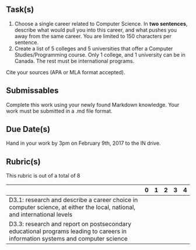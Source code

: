 Task(s)
-------
1. Choose a single career related to Computer Science.  In **two sentences**, describe what would pull you into this career, and what pushes you away from the same career.  You are limited to 150 characters per sentence.
2. Create a list of 5 colleges and 5 universities that offer a Computer Studies/Programming course.  Only 1 college, and 1 university can be in Canada.  The rest must be international programs.

Cite your sources (APA or MLA format accepted).

Submissables
------------
Complete this work using your newly found Markdown knowledge.  Your work must be submitted in a .md file format.

Due Date(s)
----------
Hand in your work by 3pm on February 9th, 2017 to the IN drive.


Rubric(s)
---------
This rubric is out of a total of 8

| | 0 | 1 | 2 | 3 | 4 |
|---| --- | --- | --- | --- | --- |
|D3.1: research and describe a career choice in computer science, at either the local, national, and international levels | | | | | |
|D3.3: research and report on postsecondary educational programs leading to careers in information systems and computer science | | | | | |
